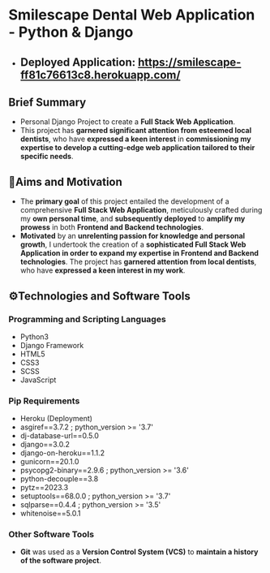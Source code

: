# Smilescape Dental Web Application - Python & Django
- ## Deployed Application: https://smilescape-ff81c76613c8.herokuapp.com/
## Brief Summary
- Personal Django Project to create a **Full Stack Web Application**.
- This project has **garnered significant attention from esteemed local dentists**, who have **expressed a keen interest** in **commissioning my expertise to develop a cutting-edge web application tailored to their specific needs**.
## 🎯Aims and Motivation
- The **primary goal** of this project entailed the development of a comprehensive **Full Stack Web Application**, meticulously crafted during my **own personal time**, and **subsequently deployed** to **amplify my prowess** in both **Frontend and Backend technologies**.
- **Motivated** by an **unrelenting passion for knowledge and personal growth**, I undertook the creation of a **sophisticated Full Stack Web Application in order to expand my expertise in Frontend and Backend technologies**. The project has **garnered attention from local dentists**, who have **expressed a keen interest in my work**.
## ⚙️Technologies and Software Tools
### Programming and Scripting Languages
- Python3
- Django Framework
- HTML5
- CSS3
- SCSS
- JavaScript
### Pip Requirements
- Heroku (Deployment)
- asgiref==3.7.2 ; python_version >= '3.7'
- dj-database-url==0.5.0
- django==3.0.2
- django-on-heroku==1.1.2
- gunicorn==20.1.0
- psycopg2-binary==2.9.6 ; python_version >= '3.6'
- python-decouple==3.8
- pytz==2023.3
- setuptools==68.0.0 ; python_version >= '3.7'
- sqlparse==0.4.4 ; python_version >= '3.5'
- whitenoise==5.0.1
### Other Software Tools
- **Git** was used as a **Version Control System (VCS)** to **maintain a history of the software project**.
